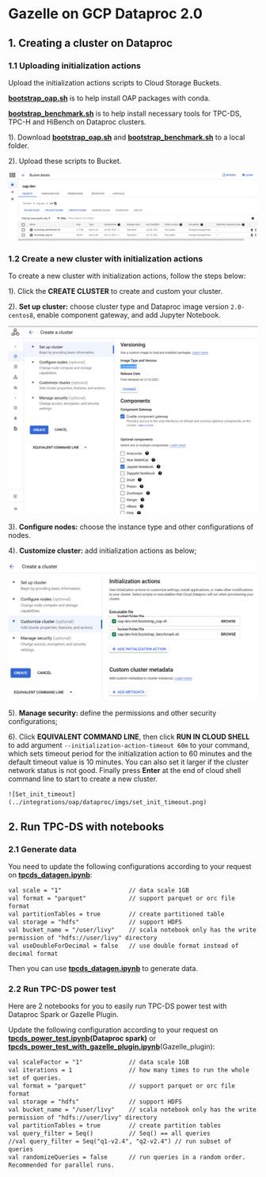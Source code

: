 # Gazelle on GCP Dataproc 2.0

## 1. Creating a cluster on Dataproc

### 1.1 Uploading initialization actions

Upload the initialization actions scripts to Cloud Storage Buckets. 

**[bootstrap_oap.sh](../integrations/oap/dataproc/bootstrap_oap.sh)** is to help install OAP packages with conda.

**[bootstrap_benchmark.sh](../integrations/oap/dataproc/benchmark/bootstrap_benchmark.sh)** is to help install necessary tools for TPC-DS, TPC-H and HiBench on Dataproc clusters.
    
1). Download **[bootstrap_oap.sh](../integrations/oap/dataproc/bootstrap_oap.sh)** and **[bootstrap_benchmark.sh](../integrations/oap/dataproc/benchmark/bootstrap_benchmark.sh)** to a local folder.

2). Upload these scripts to Bucket.

![upload_init_script and install_benchmark.sh](../integrations/oap/dataproc/imgs/upload_scripts_to_bucket.png)


### 1.2 Create a new cluster with initialization actions

To create a new cluster with initialization actions, follow the steps below:

1). Click the  **CREATE CLUSTER** to create and custom your cluster.

2). **Set up cluster:** choose cluster type and Dataproc image version `2.0-centos8`,  enable component gateway, and add Jupyter Notebook.

![Enable_component_gateway](../integrations/oap/dataproc/imgs/component_gateway.png)

3). **Configure nodes:** choose the instance type and other configurations of nodes.

4). **Customize cluster:** add initialization actions as below;

![Add bootstrap action](../integrations/oap/dataproc/imgs/add_scripts.png)

5). **Manage security:** define the permissions and other security configurations;

6). Click **EQUIVALENT COMMAND LINE**, then click **RUN IN CLOUD SHELL** to add argument ` --initialization-action-timeout 60m ` to your command,
    which sets timeout period for the initialization action to 60 minutes and the default timeout value is 10 minutes. You can also set it larger if the cluster network status is not good.
    Finally press **Enter** at the end of cloud shell command line to start to create a new cluster.
    
    ![Set_init_timeout](../integrations/oap/dataproc/imgs/set_init_timeout.png)


## 2. Run TPC-DS with notebooks

### 2.1 Generate data

You need to update the following configurations according to your request on **[tpcds_datagen.ipynb](../integrations/oap/dataproc/notebooks/tpcds_datagen_Dataproc.ipynb)**:
```
val scale = "1"                   // data scale 1GB
val format = "parquet"            // support parquet or orc file format
val partitionTables = true        // create partitioned table
val storage = "hdfs"              // support HDFS
val bucket_name = "/user/livy"    // scala notebook only has the write permission of "hdfs://user/livy" directory
val useDoubleForDecimal = false   // use double format instead of decimal format
```
Then you can use **[tpcds_datagen.ipynb](../integrations/oap/dataproc/notebooks/tpcds_datagen_Dataproc.ipynb)** to generate data.

### 2.2 Run TPC-DS power test

Here are 2 notebooks for you to easily run TPC-DS power test with Dataproc Spark or Gazelle Plugin.

Update the following configuration according to your request on **[tpcds_power_test.ipynb](../integrations/oap/dataproc/notebooks/tpcds_power_test_Dataproc.ipynb)(Dataproc spark)** or **[tpcds_power_test_with_gazelle_plugin.ipynb](../integrations/oap/dataproc/notebooks/tpcds_power_test_with_gazelle_plugin_Dataproc.ipynb)**(Gazelle_plugin):

```
val scaleFactor = "1"             // data scale 1GB
val iterations = 1                // how many times to run the whole set of queries.
val format = "parquet"            // support parquet or orc file format
val storage = "hdfs"              // support HDFS
val bucket_name = "/user/livy"    // scala notebook only has the write permission of "hdfs://user/livy" directory
val partitionTables = true        // create partition tables
val query_filter = Seq()          // Seq() == all queries
//val query_filter = Seq("q1-v2.4", "q2-v2.4") // run subset of queries
val randomizeQueries = false      // run queries in a random order. Recommended for parallel runs.
```
